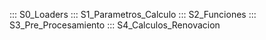 ::: S0_Loaders
::: S1_Parametros_Calculo
::: S2_Funciones
::: S3_Pre_Procesamiento
::: S4_Calculos_Renovacion
<!-- ::: S5_Automatizacion_Calculos -->